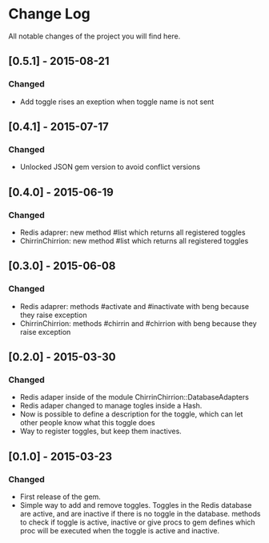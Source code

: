 # Change Log
All notable changes of the project you will find here.

## [0.5.1] - 2015-08-21
### Changed
 - Add toggle rises an exeption when toggle name is not sent

## [0.4.1] - 2015-07-17
### Changed
 - Unlocked JSON gem version to avoid conflict versions

## [0.4.0] - 2015-06-19
### Changed
 - Redis adaprer: new method #list which returns all registered toggles 
 - ChirrinChirrion: new method #list which returns all registered toggles 

## [0.3.0] - 2015-06-08
### Changed
 - Redis adaprer: methods #activate and #inactivate with beng because they raise exception
 - ChirrinChirrion: methods #chirrin and #chirrion with beng because they raise exception

## [0.2.0] - 2015-03-30
### Changed
- Redis adaper inside of the module ChirrinChirrion::DatabaseAdapters
- Redis adaper changed to manage togles inside a Hash.
- Now is possible to define a description for the toggle, which can let other people know what this toggle does
- Way to register toggles, but keep them inactives.

## [0.1.0] - 2015-03-23
### Changed
- First release of the gem.
- Simple way to add and remove toggles. Toggles in the Redis database are active, and are inactive if there is no toggle in the database.
  methods to check if toggle is active, inactive or give procs to gem defines which proc will be executed when the toggle is active and inactive.
